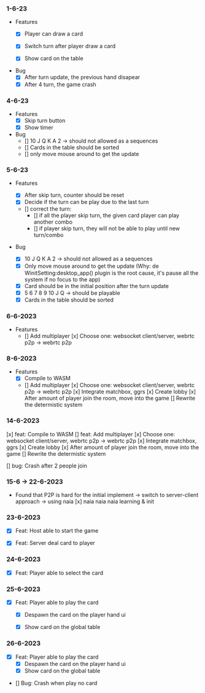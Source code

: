 ### 1-6-23
- Features
    + [x] Player can draw a card
    + [x] Switch turn after player draw a card
    + [x] Show card on the table


- Bug
    + [x] After turn update, the previous hand disapear
    + [x] After 4 turn, the game crash

### 4-6-23

- Features
    + [x] Skip turn button
    + [x] Show timer

- Bug
    + [] 10 J Q K A 2 -> should not allowed as a sequences
    + [] Cards in the table should be sorted
    + [] only move mouse around to get the update

### 5-6-23

- Features
    + [x] After skip turn, counter should be reset
    + [x] Decide if the turn can be play due to the last turn
    + [] correct the turn:
        + [] if all the player skip turn, the given card player can play another combo
        + [] if player skip turn, they will not be able to play until new turn/combo

- Bug
    + [x] 10 J Q K A 2 -> should not allowed as a sequences
    + [x] Only move mouse around to get the update (Why: de WinitSetting:desktop_app() plugin is the root cause, it's pause all the system if no focus to the app)
    + [x] Card should be in the initial position after the turn update
    + [x] 5 6 7 8 9 10 J Q -> should be playable
    + [x] Cards in the table should be sorted

### 6-6-2023

- Features
    + [] Add multiplayer
        [x] Choose one: websocket client/server, webrtc p2p -> webrtc p2p


### 8-6-2023

- Features
    + [x] Compile to WASM
    + [] Add multiplayer
        [x] Choose one: websocket client/server, webrtc p2p -> webrtc p2p
        [x] Integrate matchbox, ggrs
        [x] Create lobby
        [x] After amount of player join the room, move into the game
        [] Rewrite the determistic system
### 14-6-2023

[x] feat: Compile to WASM
[] feat: Add multiplayer
  [x] Choose one: websocket client/server, webrtc p2p -> webrtc p2p
  [x] Integrate matchbox, ggrs
  [x] Create lobby
  [x] After amount of player join the room, move into the game
  [] Rewrite the determistic system

[] bug: Crash after 2 people join


### 15-6 -> 22-6-2023

- Found that P2P is hard for the initial implement -> switch to server-client approach -> using naia
    [x] naia naia naia learning & init


### 23-6-2023

- [x] Feat: Host able to start the game
- [x] Feat: Server deal card to player


### 24-6-2023

- [x] Feat: Player able to select the card


### 25-6-2023

- [x] Feat: Player able to play the card
    + [x] Despawn the card on the player hand ui
    + [x] Show card on the global table


### 26-6-2023

- [x] Feat: Player able to play the card
    + [x] Despawn the card on the player hand ui
    + [x] Show card on the global table

- [] Bug: Crash when play no card

